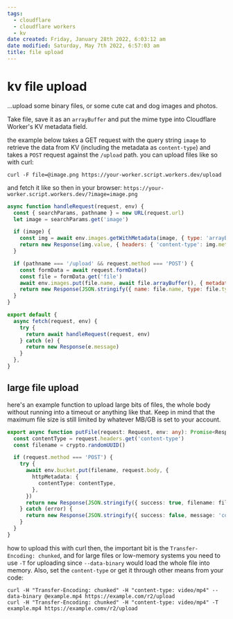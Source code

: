 ```yaml
---
tags:
  - cloudflare
  - cloudflare workers
  - kv
date created: Friday, January 28th 2022, 6:03:12 am
date modified: Saturday, May 7th 2022, 6:57:03 am
title: file upload
---
```


# kv file upload

…upload some binary files, or some cute cat and dog images and photos.

Take file, save it as an `arrayBuffer` and put the mime type into Cloudflare Worker's KV metadata field.

the example below takes a GET request with the query string `image` to retrieve the data from KV (including the metadata as `content-type`) and takes a `POST` request against the `/upload` path. you can upload files like so with curl:

```
curl -F file=@image.png https://your-worker.script.workers.dev/upload
```

and fetch it like so then in your browser: `https://your-worker.script.workers.dev/?image=image.png`

```javascript
async function handleRequest(request, env) {
  const { searchParams, pathname } = new URL(request.url)
  let image = searchParams.get('image')

  if (image) {
    const img = await env.images.getWithMetadata(image, { type: 'arrayBuffer' })
    return new Response(img.value, { headers: { 'content-type': img.metadata.filetype } })
  }

  if (pathname === '/upload' && request.method === 'POST') {
    const formData = await request.formData()
    const file = formData.get('file')
    await env.images.put(file.name, await file.arrayBuffer(), { metadata: { filetype: file.type } })
    return new Response(JSON.stringify({ name: file.name, type: file.type, size: file.size }))
  }
}

export default {
  async fetch(request, env) {
    try {
      return await handleRequest(request, env)
    } catch (e) {
      return new Response(e.message)
    }
  },
}
```

## large file upload

here's an example function to upload large bits of files, the whole body without running into a timeout or anything like that. Keep in mind that the maximum file size is still limited by whatever MB/GB is set to your account.

```typescript
export async function putFile(request: Request, env: any): Promise<Response> {
  const contentType = request.headers.get('content-type')
  const filename = crypto.randomUUID()

  if (request.method === 'POST') {
    try {
      await env.bucket.put(filename, request.body, {
        httpMetadata: {
          contentType: contentType,
        },
      })
      return new Response(JSON.stringify({ success: true, filename: filename }))
    } catch (error) {
      return new Response(JSON.stringify({ success: false, message: 'could not upload file', error: error }))
    }
  }
}
```

how to upload this with curl then, the important bit is the `Transfer-Encoding: chunked`, and for large files or low-memory systems you need to use `-T` for uploading since `--data-binary` would load the whole file into memory. Also, set the `content-type` or get it through other means from your code:

```shell
curl -H "Transfer-Encoding: chunked" -H "content-type: video/mp4" --data-binary @example.mp4 https://example.com/r2/upload
curl -H "Transfer-Encoding: chunked" -H "content-type: video/mp4" -T example.mp4 https://example.comv/r2/upload
```
